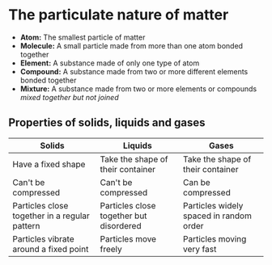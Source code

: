 # The particulate nature of matter
- **Atom:** The smallest particle of matter
- **Molecule:** A small particle made from more than one atom bonded together
- **Element:** A substance made of only one type of atom
- **Compound:** A substance made from two or more different elements bonded together
- **Mixture:** A substance made from two or more elements or compounds *mixed together but not joined*

## Properties of solids, liquids and gases
|Solids|Liquids|Gases|
|-|-|-|
|Have a fixed shape|Take the shape of their container|Take the shape of their container|
|Can't be compressed|Can't be compressed|Can be compressed|
|Particles close together in a regular pattern|Particles close together but disordered|Particles widely spaced in random order|
|Particles vibrate around a fixed point|Particles move freely|Particles moving very fast|